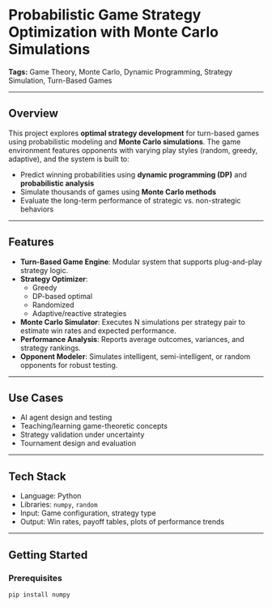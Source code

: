 # Probabilistic Game Strategy Optimization with Monte Carlo Simulations

**Tags:** Game Theory, Monte Carlo, Dynamic Programming, Strategy Simulation, Turn-Based Games

---

## Overview

This project explores **optimal strategy development** for turn-based games using probabilistic modeling and **Monte Carlo simulations**. The game environment features opponents with varying play styles (random, greedy, adaptive), and the system is built to:

- Predict winning probabilities using **dynamic programming (DP)** and **probabilistic analysis**
- Simulate thousands of games using **Monte Carlo methods**
- Evaluate the long-term performance of strategic vs. non-strategic behaviors

---

## Features

- **Turn-Based Game Engine**: Modular system that supports plug-and-play strategy logic.
- **Strategy Optimizer**:
  - Greedy
  - DP-based optimal
  - Randomized
  - Adaptive/reactive strategies
- **Monte Carlo Simulator**: Executes N simulations per strategy pair to estimate win rates and expected performance.
- **Performance Analysis**: Reports average outcomes, variances, and strategy rankings.
- **Opponent Modeler**: Simulates intelligent, semi-intelligent, or random opponents for robust testing.

---

## Use Cases

- AI agent design and testing  
- Teaching/learning game-theoretic concepts  
- Strategy validation under uncertainty  
- Tournament design and evaluation

---

## Tech Stack

- Language: Python  
- Libraries: `numpy`, `random` 
- Input: Game configuration, strategy type  
- Output: Win rates, payoff tables, plots of performance trends

---

## Getting Started

### Prerequisites

```bash
pip install numpy
